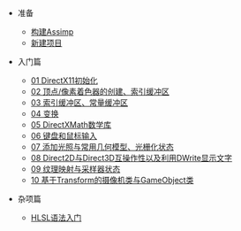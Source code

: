 <!-- docs/_navbar.md -->

- 准备

  - [构建Assimp](prepare/01.md)
  - [新建项目](prepare/02.md)

- 入门篇

  - [01 DirectX11初始化](part1/01.md)
  - [02 顶点/像素着色器的创建、索引缓冲区](part1/02.md)
  - [03 索引缓冲区、常量缓冲区](part1/03.md)
  - [04 变换](part1/04.md)
  - [05 DirectXMath数学库](part1/05.md)
  - [06 键盘和鼠标输入](part1/06.md)
  - [07 添加光照与常用几何模型、光栅化状态](part1/07.md)
  - [08 Direct2D与Direct3D互操作性以及利用DWrite显示文字](part1/08.md)
  - [09 纹理映射与采样器状态](part1/09.md)
  - [10 基于Transform的摄像机类与GameObject类](part1/10.md)

- 杂项篇
  - [HLSL语法入门](misc/HLSL.md)